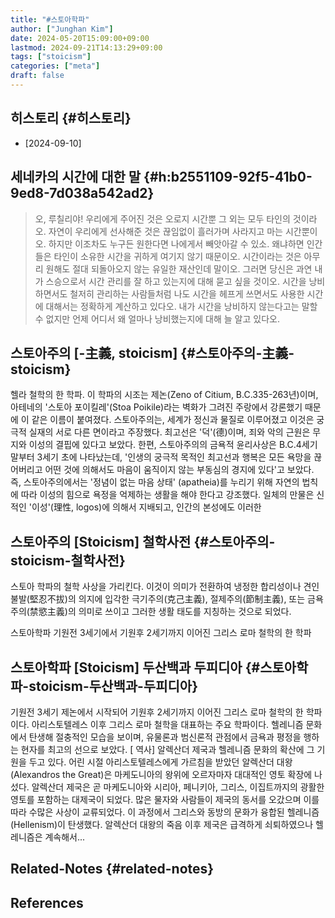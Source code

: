 ```yaml
---
title: "#스토아학파"
author: ["Junghan Kim"]
date: 2024-05-20T15:09:00+09:00
lastmod: 2024-09-21T14:13:29+09:00
tags: ["stoicism"]
categories: ["meta"]
draft: false
---
```


<!--more-->


## 히스토리 {#히스토리}

-   [2024-09-10]


## 세네카의 시간에 대한 말 {#h:b2551109-92f5-41b0-9ed8-7d038a542ad2}

> 오, 루칠리야! 우리에게 주어진 것은 오로지 시간뿐 그 외는 모두 타인의 것이라오. 자연이 우리에게 선사해준 것은 끊임없이 흘러가며 사라지고 마는 시간뿐이오. 하지만 이조차도 누구든 원한다면 나에게서 빼앗아갈 수 있소. 왜냐하면 인간들은 타인이 소유한 시간을 귀하게 여기지 않기 때문이오. 시간이라는 것은 아무리 원해도 절대 되돌아오지 않는 유일한 재산인데 말이오. 그러면 당신은 과연 내가 스승으로서 시간 관리를 잘 하고 있는지에 대해 묻고 싶을 것이오. 시간을 낭비하면서도 철저히 관리하는 사람들처럼 나도 시간을 헤프게 쓰면서도 사용한 시간에 대해서는 정확하게 계산하고 있다오. 내가 시간을 낭비하지 않는다고는 말할 수 없지만 언제 어디서 왜 얼마나 낭비했는지에 대해 늘 알고 있다오.


## 스토아주의 [-主義, stoicism] {#스토아주의-主義-stoicism}

헬라 철학의 한 학파. 이 학파의 시조는 제논(Zeno of Citium, B.C.335-263년)이며, 아테네의 '스토아 포이킬레'(Stoa Poikile)라는 벽화가 그려진 주랑에서 강론했기 때문에 이 같은 이름이 붙여졌다. 스토아주의는, 세계가 정신과 물질로 이루어졌고 이것은 궁극적 실재의 서로 다른 면이라고 주장했다. 최고선은 '덕'(德)이며, 죄와 악의 근원은 무지와 이성의 결핍에 있다고 보았다. 한편, 스토아주의의 금욕적 윤리사상은 B.C.4세기 말부터 3세기 초에 나타났는데, '인생의 궁극적 목적인 최고선과 행복은 모든 욕망을 끊어버리고 어떤 것에 의해서도 마음이 움직이지 않는 부동심의 경지에 있다'고 보았다. 즉, 스토아주의에서는 '정념이 없는 마음 상태' (apatheia)를 누리기 위해 자연의 법칙에 따라 이성의 힘으로 욕정을 억제하는 생활을 해야 한다고 강조했다. 일체의 만물은 신적인 '이성'(理性, logos)에 의해서 지배되고, 인간의 본성에도 이러한


## 스토아주의 [Stoicism] 철학사전 {#스토아주의-stoicism-철학사전}

스토아 학파의 철학 사상을 가리킨다. 이것이 의미가 전환하여 냉정한 합리성이나 견인불발(堅忍不拔)의 의지에 입각한 극기주의(克己主義), 절제주의(節制主義), 또는 금욕주의(禁慾主義)의 의미로 쓰이고 그러한 생활 태도를 지칭하는 것으로 되었다.

스토아학파 기원전 3세기에서 기원후 2세기까지 이어진 그리스 로마 철학의 한 학파


## 스토아학파 [Stoicism] 두산백과 두피디아 {#스토아학파-stoicism-두산백과-두피디아}

기원전 3세기 제논에서 시작되어 기원후 2세기까지 이어진 그리스 로마 철학의 한 학파이다. 아리스토텔레스 이후 그리스 로마 철학을 대표하는 주요 학파이다. 헬레니즘 문화에서 탄생해 절충적인 모습을 보이며, 유물론과 범신론적 관점에서 금욕과 평정을 행하는 현자를 최고의 선으로 보았다. [ 역사] 알렉산더 제국과 헬레니즘 문화의 확산에 그 기원을 두고 있다. 어린 시절 아리스토텔레스에게 가르침을 받았던 알렉산더 대왕(Alexandros the Great)은 마케도니아의 왕위에 오르자마자 대대적인 영토 확장에 나섰다. 알렉산더 제국은 곧 마케도니아와 시리아, 페니키아, 그리스, 이집트까지의 광활한 영토를 포함하는 대제국이 되었다. 많은 물자와 사람들이 제국의 동서를 오갔으며 이를 따라 수많은 사상이 교류되었다. 이 과정에서 그리스와 동방의 문화가 융합된 헬레니즘(Hellenism)이 탄생했다. 알렉산더 대왕의 죽음 이후 제국은 급격하게 쇠퇴하였으나 헬레니즘은 계속해서...


## Related-Notes {#related-notes}

## References

<style>.csl-entry{text-indent: -1.5em; margin-left: 1.5em;}</style><div class="csl-bib-body">
</div>
